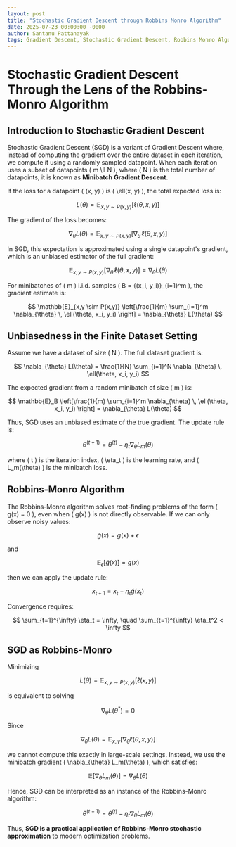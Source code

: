 ```yaml
---
layout: post
title: "Stochastic Gradient Descent through Robbins Monro Algorithm"
date: 2025-07-23 00:00:00 -0000
author: Santanu Pattanayak
tags: Gradient Descent, Stochastic Gradient Descent, Robbins Monro Algorithm 
---
```

# Stochastic Gradient Descent Through the Lens of the Robbins-Monro Algorithm

## Introduction to Stochastic Gradient Descent

Stochastic Gradient Descent (SGD) is a variant of Gradient Descent where, instead of computing the gradient over the entire dataset in each iteration, we compute it using a randomly sampled datapoint. When each iteration uses a subset of datapoints \( m \ll N \), where \( N \) is the total number of datapoints, it is known as **Minibatch Gradient Descent**.

If the loss for a datapoint \( (x, y) \) is \( \ell(x, y) \), the total expected loss is:

$$
L(\theta) = \mathbb{E}_{x,y \sim P(x,y)} [\ell(\theta, x, y)]
$$

The gradient of the loss becomes:

$$
\nabla_{\theta} L(\theta) = \mathbb{E}_{x,y \sim P(x,y)} \left[ \nabla_{\theta} \, \ell(\theta, x, y) \right]
$$

In SGD, this expectation is approximated using a single datapoint's gradient, which is an unbiased estimator of the full gradient:

$$
\mathbb{E}_{x,y \sim P(x,y)} \left[ \nabla_{\theta} \, \ell(\theta, x, y) \right] = \nabla_{\theta} L(\theta)
$$

For minibatches of \( m \) i.i.d. samples \( B = \{(x_i, y_i)\}_{i=1}^m \), the gradient estimate is:

$$
\mathbb{E}_{x,y \sim P(x,y)} \left[\frac{1}{m} \sum_{i=1}^m \nabla_{\theta} \, \ell(\theta, x_i, y_i) \right]
= \nabla_{\theta} L(\theta)
$$

## Unbiasedness in the Finite Dataset Setting

Assume we have a dataset of size \( N \). The full dataset gradient is:

$$
\nabla_{\theta} L(\theta) = \frac{1}{N} \sum_{i=1}^N \nabla_{\theta} \, \ell(\theta, x_i, y_i)
$$

The expected gradient from a random minibatch of size \( m \) is:

$$
\mathbb{E}_B \left[\frac{1}{m} \sum_{i=1}^m \nabla_{\theta} \, \ell(\theta, x_i, y_i) \right] = \nabla_{\theta} L(\theta)
$$

Thus, SGD uses an unbiased estimate of the true gradient. The update rule is:

$$
\theta^{(t+1)} = \theta^{(t)} - \eta_{t} \nabla_{\theta} L_{m}(\theta)
$$

where \( t \) is the iteration index, \( \eta_t \) is the learning rate, and \( L_m(\theta) \) is the minibatch loss.

## Robbins-Monro Algorithm

The Robbins-Monro algorithm solves root-finding problems of the form \( g(x) = 0 \), even when \( g(x) \) is not directly observable. If we can only observe noisy values:

$$
\tilde{g}(x) = g(x) + \epsilon
$$

and

$$
\mathbb{E}_{\epsilon}[\tilde{g}(x)] = g(x)
$$

then we can apply the update rule:

$$
x_{t+1} = x_t - \eta_t \tilde{g}(x_t)
$$

Convergence requires:

$$
\sum_{t=1}^{\infty} \eta_t = \infty, \quad \sum_{t=1}^{\infty} \eta_t^2 < \infty
$$

## SGD as Robbins-Monro

Minimizing

$$
L(\theta) = \mathbb{E}_{x,y \sim P(x,y)}[\ell(x, y)]
$$

is equivalent to solving

$$
\nabla_{\theta} L(\theta^*) = 0
$$

Since

$$
\nabla_{\theta} L(\theta) = \mathbb{E}_{x,y}[\nabla_{\theta} \ell(\theta, x, y)]
$$

we cannot compute this exactly in large-scale settings. Instead, we use the minibatch gradient \( \nabla_{\theta} L_m(\theta) \), which satisfies:

$$
\mathbb{E}[\nabla_{\theta} L_m(\theta)] = \nabla_{\theta} L(\theta)
$$

Hence, SGD can be interpreted as an instance of the Robbins-Monro algorithm:

$$
\theta^{(t+1)} = \theta^{(t)} - \eta_t \nabla_{\theta} L_m(\theta)
$$

Thus, **SGD is a practical application of Robbins-Monro stochastic approximation** to modern optimization problems.
